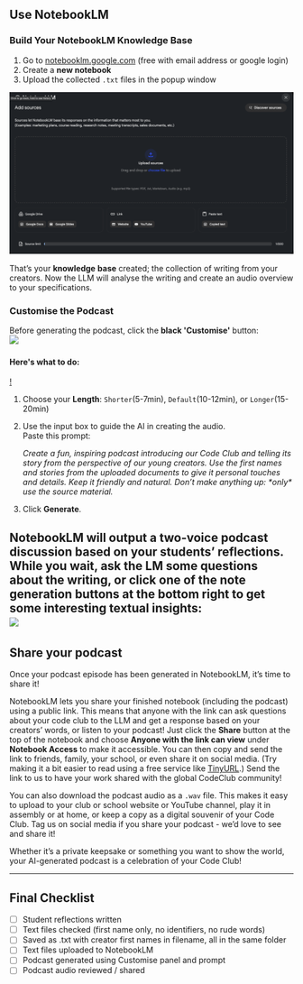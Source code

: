 ## Use NotebookLM

### Build Your NotebookLM Knowledge Base

1. Go to [notebooklm.google.com](http://notebooklm.google.com) (free with email address or google login)  
2. Create a **new notebook**  
3. Upload the collected `.txt` files in the popup window

![](images/add_sources.png)

That’s your **knowledge** **base** created; the collection of writing from your creators. Now the LLM will analyse the writing and create an audio overview to your specifications.

### Customise the Podcast 

Before generating the podcast, click the **black 'Customise'** button:  
![](images/audio_overview)

#### Here's what to do:

[!](images/customise_audio.png)

1. Choose your **Length**: `Shorter`(5-7min), `Default`(10-12min), or `Longer`(15-20min)  
2. Use the input box to guide the AI in creating the audio.   
   Paste this prompt:

   *Create a fun, inspiring podcast introducing our Code Club and telling its story from the perspective of our young creators. Use the first names and stories from the uploaded documents to give it personal touches and details. Keep it friendly and natural. Don’t make anything up: \*only\* use the source material.*

3. Click **Generate**.

NotebookLM will output a two-voice podcast discussion based on your students’ reflections. While you wait, ask the LM some questions about the writing, or click one of the note generation buttons at the bottom right to get some interesting textual insights:  
![](images/note_buttons.png)  
---

## **Share your podcast**

Once your podcast episode has been generated in NotebookLM, it’s time to share it!

NotebookLM lets you share your finished notebook (including the podcast) using a public link. This means that anyone with the link can ask questions about your code club to the LLM and get a response based on your creators’ words, or listen to your podcast\! Just click the **Share** button at the top of the notebook and choose **Anyone with the link can view** under **Notebook Access** to make it accessible. You can then copy and send the link to friends, family, your school, or even share it on social media. (Try making it a bit easier to read using a free service like [TinyURL](https://tinyurl.com/).) Send the link to us to have your work shared with the global CodeClub community!

You can also download the podcast audio as a `.wav` file. This makes it easy to upload to your club or school website or YouTube channel, play it in assembly or at home, or keep a copy as a digital souvenir of your Code Club. Tag us on social media if you share your podcast - we’d love to see and share it!

Whether it’s a private keepsake or something you want to show the world, your AI-generated podcast is a celebration of your Code Club!  

---

## **Final Checklist**

- [ ] Student reflections written  
- [ ] Text files checked (first name only, no identifiers, no rude words)  
- [ ] Saved as .txt with creator first names in filename, all in the same folder  
- [ ] Text files uploaded to NotebookLM  
- [ ] Podcast generated using Customise panel and prompt  
- [ ] Podcast audio reviewed / shared